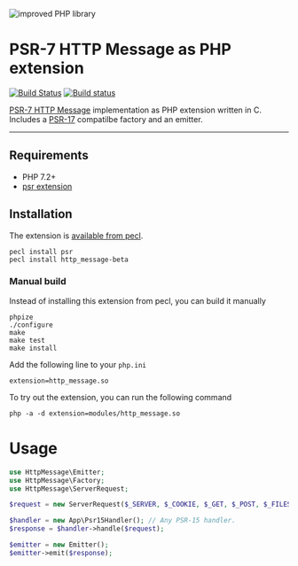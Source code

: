 ![improved PHP library](https://user-images.githubusercontent.com/100821/46372249-e5eb7500-c68a-11e8-801a-2ee57da3e5e3.png)

# PSR-7 HTTP Message as PHP extension

[![Build Status](https://travis-ci.org/improved-php-library/http-message.svg?branch=master)](https://travis-ci.org/improved-php-library/http-message)
[![Build status](https://ci.appveyor.com/api/projects/status/7rof1vr8mv4kam17/branch/master?svg=true)](https://ci.appveyor.com/project/jasny/http-message/branch/master)

[PSR-7 HTTP Message](https://www.php-fig.org/psr/psr-7/) implementation as PHP extension written in C. Includes a
[PSR-17](https://www.php-fig.org/psr/psr-17/) compatilbe factory and an emitter.

---

## Requirements

* PHP 7.2+
* [psr extension](https://github.com/jbboehr/php-psr)

## Installation

The extension is [available from pecl](https://pecl.php.net/package/http_message).

    pecl install psr
    pecl install http_message-beta

### Manual build

Instead of installing this extension from pecl, you can build it manually

    phpize
    ./configure
    make
    make test
    make install

Add the following line to your `php.ini`

    extension=http_message.so

To try out the extension, you can run the following command

    php -a -d extension=modules/http_message.so
    
# Usage

```php
use HttpMessage\Emitter;
use HttpMessage\Factory;
use HttpMessage\ServerRequest;

$request = new ServerRequest($_SERVER, $_COOKIE, $_GET, $_POST, $_FILES);

$handler = new App\Psr15Handler(); // Any PSR-15 handler.
$response = $handler->handle($request);

$emitter = new Emitter();
$emitter->emit($response);
```


